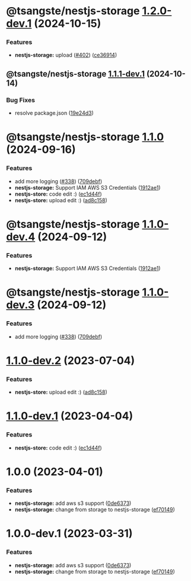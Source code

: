 # @tsangste/nestjs-storage [1.2.0-dev.1](https://github.com/tsangste/nx-package-test/compare/@tsangste/nestjs-storage@1.1.1-dev.1...@tsangste/nestjs-storage@1.2.0-dev.1) (2024-10-15)


### Features

* **nestjs-storage:** upload ([#402](https://github.com/tsangste/nx-package-test/issues/402)) ([ce36914](https://github.com/tsangste/nx-package-test/commit/ce36914df0fe530804e86c890fdc9b214de45073))

## @tsangste/nestjs-storage [1.1.1-dev.1](https://github.com/tsangste/nx-package-test/compare/@tsangste/nestjs-storage@1.1.0...@tsangste/nestjs-storage@1.1.1-dev.1) (2024-10-14)


### Bug Fixes

* resolve package.json ([19e24d3](https://github.com/tsangste/nx-package-test/commit/19e24d30d380f45ea3fc113971158d75836e33c5))

# @tsangste/nestjs-storage [1.1.0](https://github.com/tsangste/nx-package-test/compare/@tsangste/nestjs-storage@1.0.0...@tsangste/nestjs-storage@1.1.0) (2024-09-16)


### Features

* add more logging ([#338](https://github.com/tsangste/nx-package-test/issues/338)) ([709debf](https://github.com/tsangste/nx-package-test/commit/709debf8887142f6f620c57ce9519e5b4ad346db))
* **nestjs-storage:** Support IAM AWS S3 Credentials ([1912ae1](https://github.com/tsangste/nx-package-test/commit/1912ae1b90de73de31d924f8c14de5892cece8cc))
* **nestjs-store:** code edit :) ([ec1d44f](https://github.com/tsangste/nx-package-test/commit/ec1d44f6b8980a62a0d119b9d474fd75d5339d21))
* **nestjs-store:** upload edit :) ([ad8c158](https://github.com/tsangste/nx-package-test/commit/ad8c158a58be88cbc104595f65d77cf4fd3b3b45))

# @tsangste/nestjs-storage [1.1.0-dev.4](https://github.com/tsangste/nx-package-test/compare/@tsangste/nestjs-storage@1.1.0-dev.3...@tsangste/nestjs-storage@1.1.0-dev.4) (2024-09-12)


### Features

* **nestjs-storage:** Support IAM AWS S3 Credentials ([1912ae1](https://github.com/tsangste/nx-package-test/commit/1912ae1b90de73de31d924f8c14de5892cece8cc))

# @tsangste/nestjs-storage [1.1.0-dev.3](https://github.com/tsangste/nx-package-test/compare/@tsangste/nestjs-storage@1.1.0-dev.2...@tsangste/nestjs-storage@1.1.0-dev.3) (2024-09-12)


### Features

* add more logging ([#338](https://github.com/tsangste/nx-package-test/issues/338)) ([709debf](https://github.com/tsangste/nx-package-test/commit/709debf8887142f6f620c57ce9519e5b4ad346db))

# [1.1.0-dev.2](https://github.com/tsangste/nx-package-test/compare/nestjs-storage-1.1.0-dev.1...nestjs-storage-1.1.0-dev.2) (2023-07-04)


### Features

* **nestjs-store:** upload edit :) ([ad8c158](https://github.com/tsangste/nx-package-test/commit/ad8c158a58be88cbc104595f65d77cf4fd3b3b45))

# [1.1.0-dev.1](https://github.com/tsangste/nx-package-test/compare/nestjs-storage-1.0.0...nestjs-storage-1.1.0-dev.1) (2023-04-04)


### Features

* **nestjs-store:** code edit :) ([ec1d44f](https://github.com/tsangste/nx-package-test/commit/ec1d44f6b8980a62a0d119b9d474fd75d5339d21))

# 1.0.0 (2023-04-01)


### Features

* **nestjs-storage:** add aws s3 support ([0de6373](https://github.com/tsangste/nx-package-test/commit/0de6373b2cfe440e0efc1c58cb74f543592a7358))
* **nestjs-storage:** change from storage to nestjs-storage ([ef70149](https://github.com/tsangste/nx-package-test/commit/ef701492565f35913168d6791100b888855bed35))

# 1.0.0-dev.1 (2023-03-31)


### Features

* **nestjs-storage:** add aws s3 support ([0de6373](https://github.com/tsangste/nx-package-test/commit/0de6373b2cfe440e0efc1c58cb74f543592a7358))
* **nestjs-storage:** change from storage to nestjs-storage ([ef70149](https://github.com/tsangste/nx-package-test/commit/ef701492565f35913168d6791100b888855bed35))
